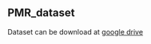 ## PMR_dataset
Dataset can be download at [google drive](https://drive.google.com/drive/folders/15IZny7KKz4RRwd9c9D1ob3Bi3orsqQMe?usp=sharing)
